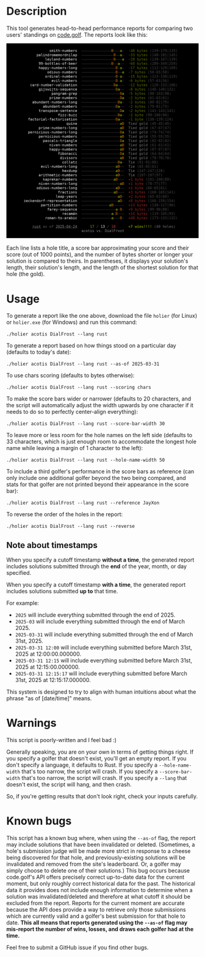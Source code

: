 
# Description

This tool generates head-to-head performance reports for comparing two users' standings on [code.golf](https://code.golf/). The reports look like this:

![A scoreboard comparing the performance of a golfer named "acotis" to a golfer named "DialFrost". acotis has 17 wins win, DialFrost has 10 wins, and there are 13 draws.](screenshot.png)

Each line lists a hole title, a score bar approximating your score and their score (out of 1000 points), and the number of bytes shorter or longer your solution is compared to theirs. In parentheses, it displays your solution's length, their solution's length, and the length of the shortest solution for that hole (the gold).

# Usage

To generate a report like the one above, download the file `holier` (for Linux) or `holier.exe` (for Windows) and run this command:

```
./holier acotis DialFrost --lang rust
```

To generate a report based on how things stood on a particular day (defaults to today's date):

```
./holier acotis DialFrost --lang rust --as-of 2025-03-31
```

To use chars scoring (defaults to bytes otherwise):

```
./holier acotis DialFrost --lang rust --scoring chars
```

To make the score bars wider or narrower (defaults to 20 characters, and the script will automatically adjust the width upwards by one character if it needs to do so to perfectly center-align everything):

```
./holier acotis DialFrost --lang rust --score-bar-width 30
```

To leave more or less room for the hole names on the left side (defaults to 33 characters, which is just enough room to accommodate the longest hole name while leaving a margin of 1 character to the left):

```
./holier acotis DialFrost --lang rust --hole-name-width 50
```

To include a third golfer's performance in the score bars as reference (can only include one additional golfer beyond the two being compared, and stats for that golfer are not printed beyond their appearance in the score bar):

```
./holier acotis DialFrost --lang rust --reference JayXon
```

To reverse the order of the holes in the report:

```
./holier acotis DialFrost --lang rust --reverse
```

## Note about timestamps

When you specify a cutoff timestamp **without a time**, the generated report includes solutions submitted through the **end** of the year, month, or day specified.

When you specify a cutoff timestamp **with a time**, the generated report includes solutions submitted **up to** that time.

For example:

- `2025` will include everything submitted through the end of 2025.
- `2025-03` will include everything submitted through the end of March 2025.
- `2025-03-31` will include everything submitted through the end of March 31st, 2025.
- `2025-03-31 12:00` will include everything submitted before March 31st, 2025 at 12:00:00.000000.
- `2025-03-31 12:15` will include everything submitted before March 31st, 2025 at 12:15:00.000000.
- `2025-03-31 12:15:17` will include everything submitted before March 31st, 2025 at 12:15:17.000000.

This system is designed to try to align with human intuitions about what the phrase "as of [date/time]" means.

# Warnings

This script is poorly-written and I feel bad :)

Generally speaking, you are on your own in terms of getting things right. If you specify a golfer that doesn't exist, you'll get an empty report. If you don't specify a language, it defaults to Rust. If you specify a `--hole-name-width` that's too narrow, the script will crash. If you specify a `--score-bar-width` that's too narrow, the script will crash. If you specify a `--lang` that doesn't exist, the script will hang, and then crash.

So, if you're getting results that don't look right, check your inputs carefully.

# Known bugs

This script has a known bug where, when using the `--as-of` flag, the report may include solutions that have been invalidated or deleted. (Sometimes, a hole's submission judge will be made more strict in response to a cheese being discovered for that hole, and previously-existing solutions will be invalidated and removed from the site's leaderboard. Or, a golfer may simply choose to delete one of their solutions.) This bug occurs because code.golf's API offers precisely correct up-to-date data for the current moment, but only roughly correct historical data for the past. The historical data it provides does not include enough information to determine when a solution was invalidated/deleted and therefore at what cutoff it should be excluded from the report. Reports for the current moment are accurate because the API does provide a way to retrieve only those submissions which are currently valid and a golfer's best submission for that hole to date. **This all means that reports generated using the `--as-of` flag may mis-report the number of wins, losses, and draws each golfer had at the time.**

Feel free to submit a GitHub issue if you find other bugs.

